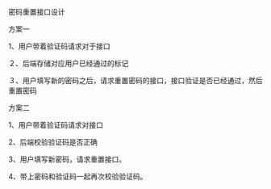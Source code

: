 密码重置接口设计

方案一

1、用户带着验证码请求对于接口

２、后端存储对应用户已经通过的标记

３、用户填写新的密码之后，请求重置密码的接口，接口验证是否已经通过，然后重置密码

方案二

1、用户带着验证码请求对接口

2、后端校验验证码是否正确

3、用户填写新密码，请求重置接口。

4、带上密码和验证码一起再次校验验证码。

